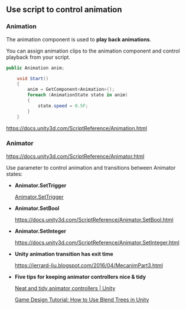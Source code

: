 ## Use script to control animation 


### Animation 
The animation component is used to **play back animations**.

You can assign animation clips to the animation component and control playback from your script.


```cs
public Animation anim;

    void Start()
    {
        anim = GetComponent<Animation>();
        foreach (AnimationState state in anim)
        {
            state.speed = 0.5F;
        }
    }

```


https://docs.unity3d.com/ScriptReference/Animation.html

### Animator


https://docs.unity3d.com/ScriptReference/Animator.html


Use parameter to control animation and transitions between Animator states:

- **Animator.SetTrigger**
    
    [Animator.SetTrigger](https://docs.unity3d.com/ScriptReference/Animator.SetTrigger.html)
    
- **Animator.SetBool**
    
    https://docs.unity3d.com/ScriptReference/Animator.SetBool.html
    
- **Animator.SetInteger**
    
    https://docs.unity3d.com/ScriptReference/Animator.SetInteger.html
    
- **Unity animation transition has exit time**
    
    https://jerrard-liu.blogspot.com/2016/04/MecanimPart3.html
    
- **Five tips for keeping animator controllers nice & tidy**
    
    [Neat and tidy animator controllers | Unity](https://unity3d.com/how-to/build-animator-controllers)
    
    [Game Design Tutorial: How to Use Blend Trees in Unity](https://www.studica.com/blog/game-design-tutorial-blend-trees-unity)





